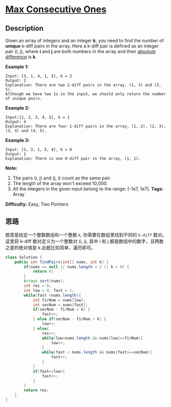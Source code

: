 # [Max Consecutive Ones][title]

## Description

Given an array of integers and an integer **k**, you need to find the number of **unique** k-diff pairs in the array. Here a k-diff pair is defined as an integer pair (i, j), where **i** and **j** are both numbers in the array and their [absolute difference](https://en.wikipedia.org/wiki/Absolute_difference) is **k**.

**Example 1:**

```
Input: [3, 1, 4, 1, 5], k = 2
Output: 2
Explanation: There are two 2-diff pairs in the array, (1, 3) and (3, 5).
Although we have two 1s in the input, we should only return the number of unique pairs.
```

**Example 2:**

```
Input:[1, 2, 3, 4, 5], k = 1
Output: 4
Explanation: There are four 1-diff pairs in the array, (1, 2), (2, 3), (3, 4) and (4, 5).
```

**Example 3:**

```
Input: [1, 3, 1, 5, 4], k = 0
Output: 1
Explanation: There is one 0-diff pair in the array, (1, 1).
```

**Note:**
1. The pairs (i, j) and (j, i) count as the same pair.
2. The length of the array won't exceed 10,000.
3. All the integers in the given input belong to the range: [-1e7, 1e7].
**Tags:** Array

**Difficulty:** Easy, Two Pointers

## 思路

题意是给定一个整数数组和一个整数 `k`, 你需要在数组里找到不同的 `k-diff` 数对。这里将 k-diff 数对定义为一个整数对 (i, j), 其中 i 和 j 都是数组中的数字，且两数之差的绝对值是 k.此题比较简单，遍历即可。

```java
class Solution {
    public int findPairs(int[] nums, int k) {
        if(nums == null || nums.length < 2 || k < 0) {
            return 0;
        }
        Arrays.sort(nums);
        int res = 0;
        int low = 0, fast = 1;
        while(fast <nums.length){
            int firNum = nums[low];
            int secNum = nums[fast];
            if(secNum - firNum < k) {
                fast++;
            } else if(secNum - firNum > k) {
                low++;
            } else{
                res++;
                while(low<nums.length && nums[low]==firNum){
                    low++;
                }
                while(fast < nums.length && nums[fast]==secNum){
                    fast++;
                }
            }
            if(fast==low){
                fast++;
            }
        }
        return res;
    }
}
```


[title]: https://leetcode.com/problems/k-diff-pairs-in-an-array
